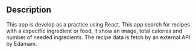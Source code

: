 ## Description
This app is develop as a practice using React.
This app search for recipes with a especific ingredient or food, it show an image, total calories and number of needed ingredients.
The recipe data is fetch by an external API by Edamam.


